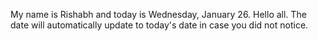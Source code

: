 My name is Rishabh and today is Wednesday, January 26. Hello all. The date will automatically update to today's date in case you did not notice.
